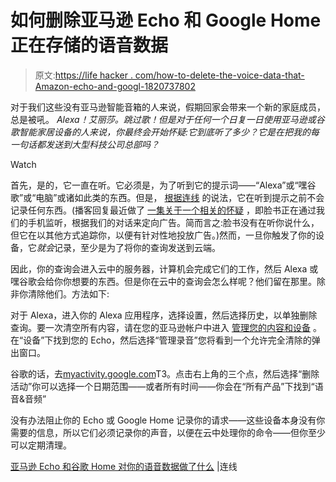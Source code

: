 # 如何删除亚马逊 Echo 和 Google Home 正在存储的语音数据

> 原文:[https://life hacker . com/how-to-delete-the-voice-data-that-Amazon-echo-and-googl-1820737802](https://lifehacker.com/how-to-delete-the-voice-data-that-amazon-echo-and-googl-1820737802)

对于我们这些没有亚马逊智能音箱的人来说，假期回家会带来一个新的家庭成员，总是被吼。 *Alexa！艾丽莎。跳过歌！但是对于任何一个日复一日使用亚马逊或谷歌智能家居设备的人来说，你最终会开始怀疑:它到底听了多少？它是在把我的每一句话都发送到大型科技公司总部吗？*

Watch

首先，是的，它一直在听。它必须是，为了听到它的提示词——“Alexa”或“嘿谷歌”或“电脑”或诸如此类的东西。但是， [根据连线](https://www.wired.com/story/amazon-echo-and-google-home-voice-data-delete/) 的说法，它在听到提示之前不会记录任何东西。(播客回复最近做了 [一集关于一个相关的怀疑](https://gimletmedia.com/episode/109-facebook-spying/) ，即脸书正在通过我们的手机监听，根据我们的对话来定向广告。简而言之:脸书没有在听你说什么，但它在以其他方式追踪你，以便有针对性地投放广告。)然而，一旦你触发了你的设备，它*就会*记录，至少是为了将你的查询发送到云端。

因此，你的查询会进入云中的服务器，计算机会完成它们的工作，然后 Alexa 或嘿谷歌会给你你想要的东西。但是你在云中的查询会怎么样呢？他们留在那里。除非你清除他们。方法如下:

对于 Alexa，进入你的 Alexa 应用程序，选择设置，然后选择历史，以单独删除查询。要一次清空所有内容，请在您的亚马逊帐户中进入 [管理您的内容和设备](https://www.amazon.com/mn/dcw/myx.html?asc_campaign=InlineText&asc_refurl=https://lifehacker.com/how-to-delete-the-voice-data-that-amazon-echo-and-googl-1820737802&asc_source=&tag=kinjalifehackerlink-20) 。在“设备”下找到您的 Echo，然后选择“管理录音”您将看到一个允许完全清除的弹出窗口。

谷歌的话，去[myactivity.google.com](http://myactivity.google.com)T3。点击右上角的三个点，然后选择“删除活动”你可以选择一个日期范围——或者所有时间——你会在“所有产品”下找到“语音&音频”

没有办法阻止你的 Echo 或 Google Home 记录你的请求——这些设备本身没有你需要的信息，所以它们必须记录你的声音，以便在云中处理你的命令——但你至少可以定期清理。

[亚马逊 Echo 和谷歌 Home 对你的语音数据做了什么](https://www.wired.com/story/amazon-echo-and-google-home-voice-data-delete/) |连线